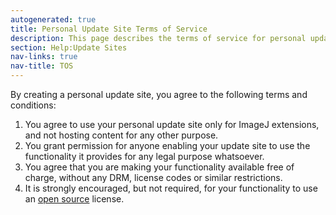 ```yaml
---
autogenerated: true
title: Personal Update Site Terms of Service
description: This page describes the terms of service for personal update sites.
section: Help:Update Sites
nav-links: true
nav-title: TOS
---
```


By creating a personal update site, you agree to the following terms and conditions:

1.  You agree to use your personal update site only for ImageJ extensions, and not hosting content for any other purpose.
2.  You grant permission for anyone enabling your update site to use the functionality it provides for any legal purpose whatsoever.
3.  You agree that you are making your functionality available free of charge, without any DRM, license codes or similar restrictions.
4.  It is strongly encouraged, but not required, for your functionality to use an [open source](Open_source) license.
